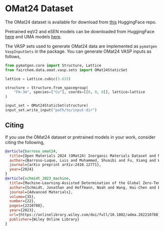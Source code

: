 # OMat24 Dataset

The OMat24 dataset is available for download from [this](https://huggingface.co/datasets/facebook/OMAT24) HuggingFace repo.

Pretrained eqV2 and eSEN models can be downloaded from HuggingFace [here](https://huggingface.co/facebook/OMAT24) and
UMA models [here](https://huggingface.co/facebook/UMA).

The VASP sets used to generate OMat24 data are implemented as `pymatgen` `VaspInputSets` in the package. You can
generate OMat24 VASP inputs as follows,

```python
from pymatgen.core import Structure, Lattice
from fairchem.data.omat.vasp.sets import OMat24StaticSet

lattice = Lattice.cubic(3.615)

structure = Structure.from_spacegroup(
    "Fm-3m", species=["Cu"], coords=[[0, 0, 0]], lattice=lattice
)

input_set = OMat24StaticSet(structure)
input_set.write_input("path/to/input-dir")
```

## Citing

If you use the OMat24 dataset or pretrained models in your work, consider citing the following,

```bibtex
@article{barroso_omat24,
  title={Open Materials 2024 (OMat24) Inorganic Materials Dataset and Models},
  author={Barroso-Luque, Luis and Muhammed, Shuaibi and Fu, Xiang and Wood, Brandon, Dzamba, Misko, and Gao, Meng and Rizvi, Ammar and  Zitnick, C. Lawrence and Ulissi, Zachary W.},
  journal={arXiv preprint arXiv:2410.12771},
  year={2024}
}
@article{schmidt_2023_machine,
  title={Machine-Learning-Assisted Determination of the Global Zero-Temperature Phase Diagram of Materials},
  author={Schmidt, Jonathan and Hoffmann, Noah and Wang, Hai-Chen and Borlido, Pedro and Carri{\c{c}}o, Pedro JMA and Cerqueira, Tiago FT and Botti, Silvana and Marques, Miguel AL},
  journal={Advanced Materials},
  volume={35},
  number={22},
  pages={2210788},
  year={2023},
  url={https://onlinelibrary.wiley.com/doi/full/10.1002/adma.202210788},
  publisher={Wiley Online Library}
}
```
